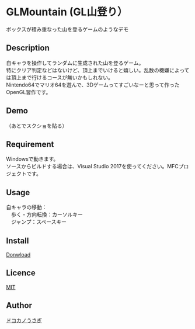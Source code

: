 GLMountain (GL山登り）
====

ボックスが積み重なった山を登るゲームのようなデモ

## Description

自キャラを操作してランダムに生成された山を登るゲーム。  
特にクリア判定などはないけど、頂上までいけると嬉しい。乱数の機嫌によっては頂上まで行けるコースが無いかもしれない。  
Nintendo64でマリオ64を遊んで、3Dゲームってすごいなーと思って作ったOpenGL習作です。  


## Demo

（あとでスクショを貼る）


## Requirement

Windowsで動きます。  
ソースからビルドする場合は、Visual Studio 2017を使ってください。MFCプロジェクトです。  


## Usage

自キャラの移動：  
　歩く・方向転換：カーソルキー  
　ジャンプ：スペースキー  


## Install

[Donwload](binary/GLMountain.zip)  

## Licence

[MIT](https://github.com/tcnksm/tool/blob/master/LICENCE)  

## Author

[ドコカノうさぎ](https://twitter.com/patsupyon)  
